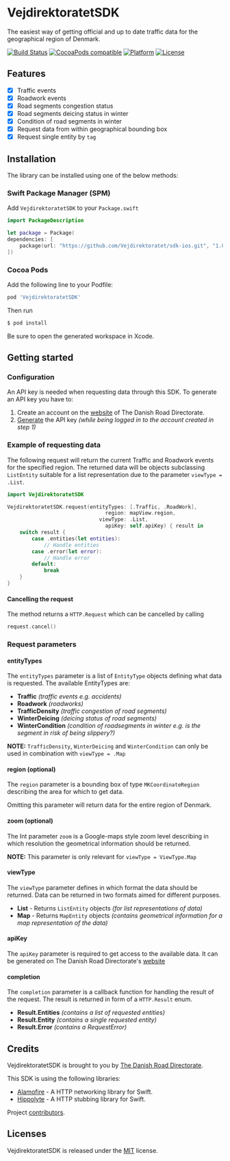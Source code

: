 # VejdirektoratetSDK

The easiest way of getting official and up to date traffic data for the geographical region of Denmark.

[![Build Status](https://travis-ci.com/Vejdirektoratet/sdk-ios.svg?branch=master)](https://travis-ci.com/Vejdirektoratet/sdk-ios)
[![CocoaPods compatible](https://img.shields.io/cocoapods/v/VejdirektoratetSDK)](https://img.shields.io/cocoapods/v/VejdirektoratetSDK)
[![Platform](https://img.shields.io/cocoapods/p/VejdirektoratetSDK?style=flat)](https://img.shields.io/cocoapods/v/VejdirektoratetSDK)
[![License](https://img.shields.io/cocoapods/l/BadgeSwift.svg?style=flat)](/LICENSE)

## Features

- [x] Traffic events
- [x] Roadwork events
- [x] Road segments congestion status
- [x] Road segments deicing status in winter
- [x] Condition of road segments in winter
- [x] Request data from within geographical bounding box
- [x] Request single entity by `tag`

## Installation

The library can be installed using one of the below methods:

### Swift Package Manager (SPM)

Add `VejdirektoratetSDK` to your `Package.swift`

```swift
import PackageDescription

let package = Package(
dependencies: [
	package(url: "https://github.com/Vejdirektoratet/sdk-ios.git", "1.0.2")
])
```

### Cocoa Pods

Add the following line to your Podfile:

```ruby
pod 'VejdirektoratetSDK'
```

Then run

```bash
$ pod install
```

Be sure to open the generated workspace in Xcode.

## Getting started

### Configuration

An API key is needed when requesting data through this SDK.
To generate an API key you have to:

 1. Create an account on the [website](https://nap.vd.dk/register) of The Danish Road Directorate.
 2. [Generate](https://nap.vd.dk/themes/811) the API key *(while being logged in to the account created in step 1)*

### Example of requesting data

The following request will return the current Traffic and Roadwork events for the specified region. The returned data will be objects subclassing `ListEntity` suitable for a list representation due to the parameter `viewType = .List`.

```swift
import VejdirektoratetSDK

VejdirektoratetSDK.request(entityTypes: [.Traffic, .RoadWork],
                                region: mapView.region,
                              viewType: .List,
                                apiKey: self.apiKey) { result in
    switch result {
        case .entities(let entities):
            // Handle entities
        case .error(let error):
            // Handle error
        default:
            break
    }
}
```

#### Cancelling the request

The method returns a `HTTP.Request` which can be cancelled by calling

```swift
request.cancel()
```

### Request parameters

#### entityTypes

The `entityTypes` parameter is a list of `EntityType` objects defining what data is requested. The available EntityTypes are:

 - **Traffic** *(traffic events e.g. accidents)*
 - **Roadwork** *(roadworks)*
 - **TrafficDensity** *(traffic congestion of road segments)*
 - **WinterDeicing** *(deicing status of road segments)*
 - **WinterCondition** *(condition of roadsegments in winter e.g. is the segment in risk of being slippery?)*

**NOTE:** `TrafficDensity`, `WinterDeicing` and `WinterCondition` can only be used in combination with `viewType = .Map`

#### region (optional)
The `region` parameter is a bounding box of type `MKCoordinateRegion` describing the area for which to get data.

Omitting this parameter will return data for the entire region of Denmark.

#### zoom (optional)
The Int parameter `zoom` is a Google-maps style zoom level describing in which resolution the geometrical information should be returned.

**NOTE:** This parameter is only relevant for `viewType = ViewType.Map`

#### viewType
The `viewType` parameter defines in which format the data should be returned. Data can be returned in two formats aimed for different purposes.

 - **List** - Returns `ListEntity` objects *(for list representations of data)*
 - **Map** - Returns `MapEntity` objects *(contains geometrical information for a map representation of the data)*

#### apiKey
The `apiKey` parameter is required to get access to the available data. 
It can be generated on The Danish Road Directorate's [website](https://nap.vd.dk/themes/811)

#### completion
The `completion` parameter is a callback function for handling the result of the request. The result is returned in form of a `HTTP.Result` enum.

 - **Result.Entities** *(contains a list of requested entities)*
 - **Result.Entity** *(contains a single requested entity)*
 - **Result.Error** *(contains a RequestError)*

## Credits
VejdirektoratetSDK is brought to you by [The Danish Road Directorate](https://www.vejdirektoratet.dk/).

This SDK is using the following libraries:
 - [Alamofire](https://github.com/Alamofire/Alamofire) - A HTTP networking library for Swift.
 - [Hippolyte](https://github.com/JanGorman/Hippolyte) - A HTTP stubbing library for Swift.

Project [contributors](https://github.com/Vejdirektoratet/sdk-ios/graphs/contributors).

## Licenses

VejdirektoratetSDK is released under the [MIT](https://mit-license.org) license.
